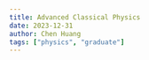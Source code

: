 ```yaml
---
title: Advanced Classical Physics
date: 2023-12-31
author: Chen Huang
tags: ["physics", "graduate"]
---
```

